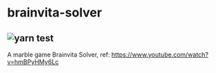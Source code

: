 # brainvita-solver

![yarn test](https://github.com/sushiljainam/brainvita-solver/actions/workflows/npm-test.yml/badge.svg)
---

 A marble game Brainvita Solver, ref: https://www.youtube.com/watch?v=hmBPyHMy6Lc
